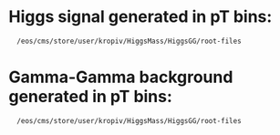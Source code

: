 # Higgs signal generated in pT bins:

      /eos/cms/store/user/kropiv/HiggsMass/HiggsGG/root-files

# Gamma-Gamma background generated in pT bins:

      /eos/cms/store/user/kropiv/HiggsMass/HiggsGG/root-files

